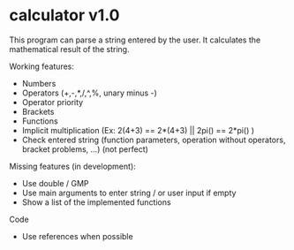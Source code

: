 # calculator v1.0

This program can parse a string entered by the user. It calculates the mathematical result of the string.

Working features:
- Numbers
- Operators (+,-,*,/,^,%, unary minus -)
- Operator priority
- Brackets
- Functions
- Implicit multiplication (Ex: 2(4+3) == 2*(4+3) || 2pi() == 2*pi() )
- Check entered string (function parameters, operation without operators, bracket problems, ...) (not perfect)

Missing features (in development):
- Use double / GMP
- Use main arguments to enter string / or user input if empty
- Show a list of the implemented functions

Code
- Use references when possible
